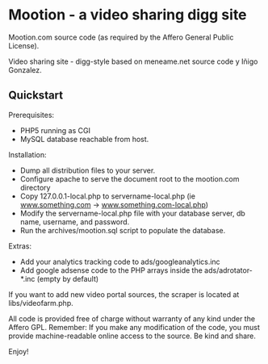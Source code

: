 Mootion - a video sharing digg site
===================================

Mootion.com source code (as required by the Affero General Public License).

Video sharing site - digg-style based on meneame.net source code y I&ntilde;igo Gonzalez.

Quickstart
----------

Prerequisites:

- PHP5 running as CGI
- MySQL database reachable from host.

Installation:

- Dump all distribution files to your server.
- Configure apache to serve the document root to the mootion.com directory
- Copy 127.0.0.1-local.php to servername-local.php (ie www.something.com -> www.something.com-local.php)
- Modify the servername-local.php file with your database server, db name, username, and password.
- Run the archives/mootion.sql script to populate the database.

Extras:

- Add your analytics tracking code to ads/googleanalytics.inc
- Add google adsense code to the PHP arrays inside the ads/adrotator-*.inc (empty by default)

If you want to add new video portal sources, the scraper is located at libs/videofarm.php.

All code is provided free of charge without warranty of any kind under the Affero GPL.
Remember: If you make any modification of the code, you must provide machine-readable online access to the source. Be kind and share.

Enjoy!
